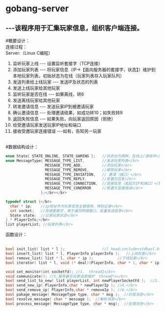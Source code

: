 gobang-server
===============
---该程序用于汇集玩家信息，组织客户端连接。
---------------

#概要设计：</br>
连接过程：</br>
Server:（Linux C编程）</br>
1.	监听玩家上线 --- 设置监听套接字（TCP连接）</br>
2.	添加玩家列表 --- 将玩家信息（IP->【面向服务器的套接字，状态】）维护到本地玩家列表，初始状态为在线（玩家列表存入玩家队列）</br>
3.	发送列表给上线玩家 --- 发送IP及状态的列表</br>
4.	发送上线玩家给其他玩家</br>
5.	监听玩家是否在线 --- 如果离线，转6</br>
6.	发送离线玩家给其他玩家</br>
7.	转发邀请信息 --- 发送玩家IP到被邀请玩家</br>
8.	确认邀请信息 --- 处理邀请结果，如成功转10；如失败转9</br>
9.	返回失败信息 --- 如果失败，向玩家返回原因（拒绝）</br>
10.	给受邀请玩家发送玩家IP地址和端口</br>
11.	接收受邀玩家连接错误 ---如有，告知另一玩家</br></br>

#数据结构设计：</br>
```C
enum State{ STATE_ONLINE, STATE_GAMING };   //状态分为两种，在线上/游戏中</br>
enum MessageType{ MESSAGE_TYPE_LIST,        //发送玩家列表</br>
                  MESSAGE_TYPE_ADD,         //添加玩家</br>
                  MESSAGE_TYPE_REMOVE,      //移除玩家</br>
                  MESSAGE_TYPE_INVIATION,   // 邀请（端口）</br>
                  MESSAGE_TYPE_REPLY,       //受邀方回复</br>
                  MESSAGE_TYPE_CONNECTION,  //连接信息（发起方IP和端口）</br>
                  MESSAGE_TYPE_CONERROR     //受邀方连接错误</br>
                };</br></br>

typedef struct {</br>
  char * ip;    //ip地址作为玩家信息主键使用，特别记录</br>
  int socket;   //存储套接字，用于遍历网络接口，批量发送信息</br>
  State state;  //记录玩家状态</br>
} * PlayerInfo;</br>
list playerList; //玩家列表</br>
```
函数设计：</br>
<list></br>
```c
bool init_list( list * l );                 //[ head:include<stdbool.h> ]  l <- &playerList</br>
bool insert_list( list * l, PlayerInfo playerInfo );   //上线玩家</br>
bool remove_list( list * l, char * ip );           //下线玩家</br>
bool iterator( list * l, void (* deal)(PlayerInfo, char * ), char * ip );  //遍历玩家,并进行相应处理</br>

void set_monitor(int socketfd); //1.  thread1</br>
void communicate(); //5.服务器与玩家消息维护  thread*n</br>
bool send_list_to_new( list playerList, int newPlayerSocketFd );  //3.发送列表给新上线玩家</br>
bool send_new_ip( PlayerInfo,char * newPlayerIp ); //4.</br>
bool send_remove_ip( PlayerInfo,char * removeIp ); //6.</br>
bool pakage_message( MessageType type, char * msg );  //封装消息</br>
bool resolve_message( char * message );  //解析消息</br>
bool process_message( MessageType type, char * msg);  //处理消息</br>
```
